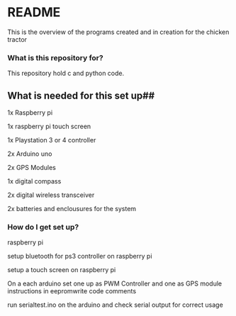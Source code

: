# README #

This is the overview of the programs created and in creation for the chicken tractor

### What is this repository for? ###

This repository hold c and python code.

## What is needed for this set up##

1x Raspberry pi 

1x raspberry pi touch screen

1x Playstation 3 or 4 controller

2x Arduino uno

2x GPS Modules

1x digital compass

2x digital wireless transceiver

2x batteries and enclousures for the system

### How do I get set up? ###
raspberry pi

setup bluetooth for ps3 controller on raspberry pi

setup a touch screen on raspberry pi

On a each arduino set one up as PWM Controller and one as GPS module 
instructions in eepromwrite code comments

run serialtest.ino on the arduino and check serial output for correct usage




